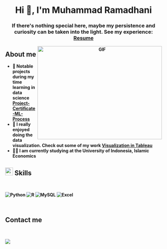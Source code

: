 <h1 align="center"><b>Hi 👋, I'm Muhammad Ramadhani </h1>
<!--  -->
<h3 align="center">If there's nothing special here, maybe my persistence and curiosity can be taken into the light. See my experience: <a href="https://drive.google.com/file/d/1Pj-s8Hh90GtGmHSiaUhcQgPiXWrVm0Es/view?usp=sharing" target="blank">Resume</a></h3>

<a target="_blank" align="center">
  <img align="right" top="500" height="300" width="400" alt="GIF" src="https://media.giphy.com/media/v1.Y2lkPTc5MGI3NjExczJ6b2hrZGt2dWxqaTJzNDJrMHRyMm5nYnUzbnFoZDl6cnd4ZXExNSZlcD12MV9pbnRlcm5hbF9naWZfYnlfaWQmY3Q9Zw/JskwGYW7t7znylmsaQ/giphy.gif">
</a>

About me
-----
- 🔎 Notable projects during my time learning in data science <a href="https://github.com/Ramshall/mlprocess_diabetes" target="blank">Project-Certificate-ML-Process</a>
- 📢 I really enjoyed doing the data visualization. Check out some of my work <a href="https://public.tableau.com/app/profile/muhammad.ramadhani2360" target="blank">Visualization in Tableau<a>
- 🧑‍🎓 I am currently studying at the University of Indonesia, Islamic Economics



## <img src="https://media2.giphy.com/media/QssGEmpkyEOhBCb7e1/giphy.gif?cid=ecf05e47a0n3gi1bfqntqmob8g9aid1oyj2wr3ds3mg700bl&rid=giphy.gif" width ="25"><b> Skills</b>
<br>
<p align="center">

  ![Python](https://img.shields.io/badge/Python%20-%2314354C.svg?style=for-the-badge&logo=python&logoColor=white)
  ![R](https://img.shields.io/badge/R-276DC3?style=for-the-badge&logo=r&logoColor=white)
  ![MySQL](https://img.shields.io/badge/MySQL-00000F?style=for-the-badge&logo=mysql&logoColor=white)
  ![Excel](https://img.shields.io/badge/Microsoft_Excel-217346?style=for-the-badge&logo=microsoft-excel&logoColor=white)

<br>


## Contact me
<br>
<p align="Center>
<a href="mailto:ramshall13@gmail" target="_blank">
<img src="https://img.shields.io/badge/gmail:  ramshall13-%23EA4335.svg?style=for-the-badge&logo=gmail&logoColor=white" t=mail style="margin-bottom: 5px;" />
</a>
<br>
